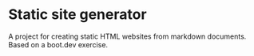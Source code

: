 # Static site generator

A project for creating static HTML websites from markdown documents. Based on a boot.dev exercise.
